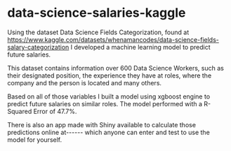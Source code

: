 # data-science-salaries-kaggle

Using the dataset Data Science Fields Categorization, found at https://www.kaggle.com/datasets/whenamancodes/data-science-fields-salary-categorization I developed a machine learning model to predict future salaries.

This dataset contains information over 600 Data Science Workers, such as their designated position, the experience they have at roles, where the company and the person is located and many others.

Based on all of those variables I built a model using xgboost engine to predict future salaries on similar roles. 
The model performed with a R-Squared Error of 47.7%. 

There is also an app made with Shiny available to calculate those predictions online at------ which anyone can enter and test to use the model for yourself.
